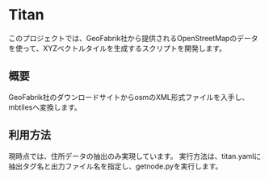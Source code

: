# Titan

このプロジェクトでは、GeoFabrik社から提供されるOpenStreetMapのデータを使って、XYZベクトルタイルを生成するスクリプトを開発します。

## 概要

GeoFabrik社のダウンロードサイトからosmのXML形式ファイルを入手し、mbtilesへ変換します。

## 利用方法

現時点では、住所データの抽出のみ実現しています。
実行方法は、titan.yamlに抽出タグ名と出力ファイル名を指定し、getnode.pyを実行します。